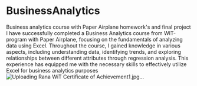 # BusinessAnalytics
Business analytics course with Paper Airplane homework's and final project 
I have successfully completed a Business Analytics course from WIT-program with Paper Airplane, focusing on the fundamentals of analyzing data using Excel. Throughout the course, I gained knowledge in various aspects, including understanding data, identifying trends, and exploring relationships between different attributes through regression analysis. This experience has equipped me with the necessary skills to effectively utilize Excel for business analytics purposes![Uploading Rana WiT Certificate of Achievement1.jpg…]()
